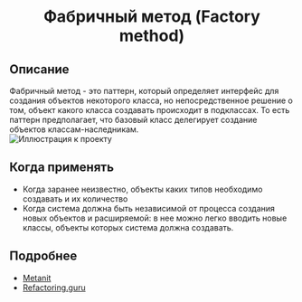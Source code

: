 <div align="center"><h1> Фабричный метод (Factory method) </h1></div>    

## Описание    
Фабричный метод - это паттерн, который определяет интерфейс для создания объектов некоторого класса, но непосредственное решение о том, объект какого класса создавать происходит в подклассах. То есть паттерн предполагает, что базовый класс делегирует создание объектов классам-наследникам.    
![Иллюстрация к проекту](https://github.com/FrostyCreator/Design-pattern/tree/master/Factory%20Method/Images/image.png)

## Когда применять    
- Когда заранее неизвестно, объекты каких типов необходимо создавать и их количество
- Когда система должна быть независимой от процесса создания новых объектов и расширяемой: в нее можно легко вводить новые классы, объекты которых система должна создавать.
    
## Подробнее
- [Metanit](https://metanit.com/sharp/patterns/2.1.php)
- [Refactoring.guru](https://refactoring.guru/ru/design-patterns/factory-method)
